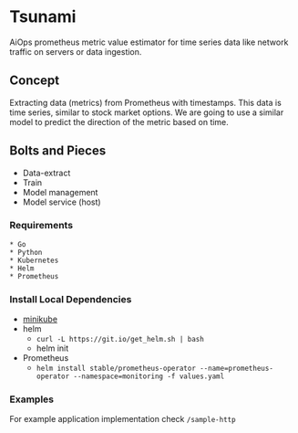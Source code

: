 # Tsunami
AiOps prometheus metric value estimator for time series data like network traffic on servers or data ingestion. 

## Concept

Extracting data (metrics) from Prometheus with timestamps. 
This data is time series, similar to stock market options. We are going to use a similar model to predict the direction of the metric based on time.


## Bolts and Pieces
* Data-extract
* Train
* Model management 
* Model service (host)


### Requirements
```
* Go 
* Python
* Kubernetes
* Helm
* Prometheus
```

### Install Local Dependencies
 * [minikube](https://kubernetes.io/docs/tasks/tools/install-minikube/)
 * helm 
    * `curl -L https://git.io/get_helm.sh | bash`
    * helm init
 * Prometheus
    * `helm install stable/prometheus-operator --name=prometheus-operator --namespace=monitoring -f values.yaml`


### Examples
For example application implementation check `/sample-http`
